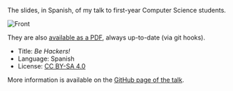 The slides, in Spanish, of my talk to first-year Computer Science students.

![Front](./pics/title-page-screenshot.jpg)

They are also [available as a PDF](https://storage.googleapis.com/vterron-github/sed-hackers.pdf), always up-to-date (via git hooks).

-   Title: *Be Hackers!*
-   Language: Spanish
-   License: [CC BY-SA 4.0](http://creativecommons.org/licenses/by-sa/4.0/)

More information is available on the [GitHub page of the talk](http://vterron.github.io/sed-hackers/).
